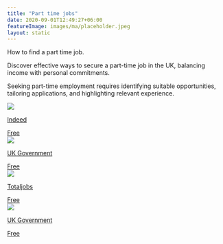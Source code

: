 ```yaml
---
title: "Part time jobs"
date: 2020-09-01T12:49:27+06:00
featureImage: images/ma/placeholder.jpeg
layout: static
---
```


How to find a part time job.

Discover effective ways to secure a part-time job in the UK, balancing income with personal commitments.

Seeking part-time employment requires identifying suitable opportunities, tailoring applications, and highlighting relevant experience.

<a class="ma-link" href="https://uk.indeed.com/career-advice/finding-a-job/how-to-find-part-time-job"><div class="ma-card ma-card-Learning"><div class="ma-icon"><img src ="/images/icon-check.png"/></div><div class="ma-name"><p>Indeed</p></div><div class="ma-paid-text"><span>Free </span></div></div></a><a class="ma-link" href="https://www.gov.uk/find-a-job"><div class="ma-card ma-card-Learning"><div class="ma-icon"><img src ="/images/icon-check.png"/></div><div class="ma-name"><p>UK Government</p></div><div class="ma-paid-text"><span>Free </span></div></div></a><a class="ma-link" href="https://www.totaljobs.com/advice/going-part-time"><div class="ma-card ma-card-Learning"><div class="ma-icon"><img src ="/images/icon-check.png"/></div><div class="ma-name"><p>Totaljobs</p></div><div class="ma-paid-text"><span>Free </span></div></div></a><a class="ma-link" href="https://www.gov.uk/part-time-worker-rights"><div class="ma-card ma-card-Learning"><div class="ma-icon"><img src ="/images/icon-check.png"/></div><div class="ma-name"><p>UK Government</p></div><div class="ma-paid-text"><span>Free </span></div></div></a>  

<br/><br/>






